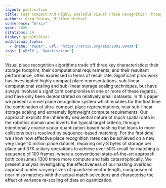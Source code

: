 ```yaml
---
layout: publication
title: Fast Compact And Highly Scalable Visual Place Recognition Through Sequence-based Matching Of Overloaded Representations
authors: Garg Sourav, Milford Michael
conference: "Arxiv"
year: 2020
citations: 14
bibkey: garg2020fast
additional_links:
  - {name: "Paper", url: "https://arxiv.org/abs/2001.08434"}
tags: ['ARXIV', 'Quantisation']
---
```

Visual place recognition algorithms trade off three key characteristics:
their storage footprint, their computational requirements, and their resultant
performance, often expressed in terms of recall rate. Significant prior work
has investigated highly compact place representations, sub-linear computational
scaling and sub-linear storage scaling techniques, but have always involved a
significant compromise in one or more of these regards, and have only been
demonstrated on relatively small datasets. In this paper we present a novel
place recognition system which enables for the first time the combination of
ultra-compact place representations, near sub-linear storage scaling and
extremely lightweight compute requirements. Our approach exploits the
inherently sequential nature of much spatial data in the robotics domain and
inverts the typical target criteria, through intentionally coarse scalar
quantization-based hashing that leads to more collisions but is resolved by
sequence-based matching. For the first time, we show how effective place
recognition rates can be achieved on a new very large 10 million place dataset,
requiring only 8 bytes of storage per place and 37K unitary operations to
achieve over 50% recall for matching a sequence of 100 frames, where a
conventional state-of-the-art approach both consumes 1300 times more compute
and fails catastrophically. We present analysis investigating the effectiveness
of our hashing overload approach under varying sizes of quantized vector
length, comparison of near miss matches with the actual match selections and
characterise the effect of variance re-scaling of data on quantization.
